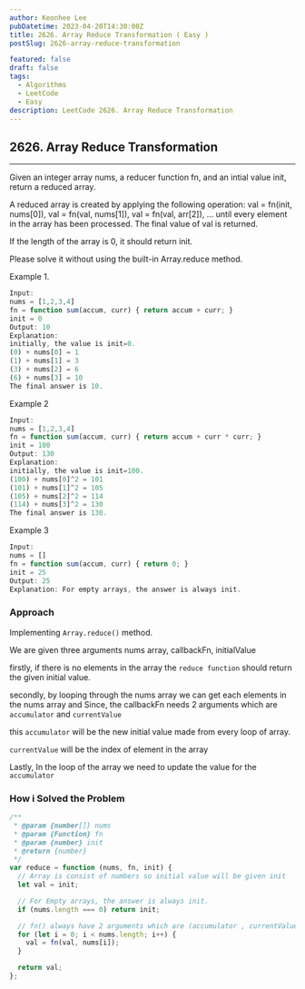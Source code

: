 ```yaml
---
author: Keonhee Lee
pubDatetime: 2023-04-20T14:30:00Z
title: 2626. Array Reduce Transformation ( Easy )
postSlug: 2626-array-reduce-transformation

featured: false
draft: false
tags:
  - Algorithms
  - LeetCode
  - Easy
description: LeetCode 2626. Array Reduce Transformation
---
```


## 2626. Array Reduce Transformation

---

Given an integer array nums, a reducer function fn, and an intial value init, return a reduced array.

A reduced array is created by applying the following operation: val = fn(init, nums[0]), val = fn(val, nums[1]), val = fn(val, arr[2]), ... until every element in the array has been processed. The final value of val is returned.

If the length of the array is 0, it should return init.

Please solve it without using the built-in Array.reduce method.

Example 1.

```js
Input:
nums = [1,2,3,4]
fn = function sum(accum, curr) { return accum + curr; }
init = 0
Output: 10
Explanation:
initially, the value is init=0.
(0) + nums[0] = 1
(1) + nums[1] = 3
(3) + nums[2] = 6
(6) + nums[3] = 10
The final answer is 10.
```

Example 2

```js
Input:
nums = [1,2,3,4]
fn = function sum(accum, curr) { return accum + curr * curr; }
init = 100
Output: 130
Explanation:
initially, the value is init=100.
(100) + nums[0]^2 = 101
(101) + nums[1]^2 = 105
(105) + nums[2]^2 = 114
(114) + nums[3]^2 = 130
The final answer is 130.
```

Example 3

```js
Input:
nums = []
fn = function sum(accum, curr) { return 0; }
init = 25
Output: 25
Explanation: For empty arrays, the answer is always init.

```

### Approach

Implementing `Array.reduce()` method.

We are given three arguments nums array, callbackFn, initialValue

firstly, if there is no elements in the array the `reduce function` should return the given initial value.

secondly, by looping through the nums array we can get each elements in the nums array and Since, the callbackFn needs 2 arguments which are `accumulator` and `currentValue`

this `accumulator` will be the new initial value made from every loop of array.

`currentValue` will be the index of element in the array

Lastly, In the loop of the array we need to update the value for the `accumulator`

### How i Solved the Problem

```js
/**
 * @param {number[]} nums
 * @param {Function} fn
 * @param {number} init
 * @return {number}
 */
var reduce = function (nums, fn, init) {
  // Array is consist of numbers so initial value will be given init
  let val = init;

  // For Empty arrays, the answer is always init.
  if (nums.length === 0) return init;

  // fn() always have 2 arguments which are (accumulator , currentValue)
  for (let i = 0; i < nums.length; i++) {
    val = fn(val, nums[i]);
  }

  return val;
};
```

